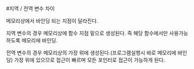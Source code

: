 #지역 / 전역 변수 차이



메모리상에서 바인딩 되는 지점이 달라진다.

지역 변수의 경우 메모리상에 함수 지점 밑으로 생성된다. 즉 해당 함수에서만 사용가능 하도록 메모리에 바인딩.

전역 변수의 경우 메모리상의 가장 위에 생성된다.(프로그램실행시 바로 메모리에 바인딩) 가장 위에 있으므로 접근이 빠르며 
모든 포인터로 접근이 가능하게 된다.
